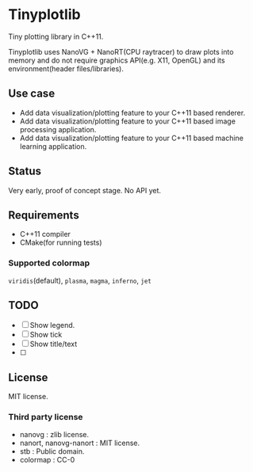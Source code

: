 # Tinyplotlib

Tiny plotting library in C++11.

Tinyplotlib uses NanoVG + NanoRT(CPU raytracer) to draw plots into memory and do not require graphics API(e.g. X11, OpenGL) and its environment(header files/libraries).

## Use case

* Add data visualization/plotting feature to your C++11 based renderer.
* Add data visualization/plotting feature to your C++11 based image processing application.
* Add data visualization/plotting feature to your C++11 based machine learning application.

## Status

Very early, proof of concept stage. No API yet.

## Requirements

* C++11 compiler
* CMake(for running tests)

### Supported colormap

`viridis`(default), `plasma`, `magma`, `inferno`, `jet`

## TODO

* [ ] Show legend.
* [ ] Show tick
* [ ] Show title/text
* [ ]

## License

MIT license.

### Third party license

* nanovg : zlib license.
* nanort, nanovg-nanort : MIT license.
* stb : Public domain.
* colormap : CC-0

